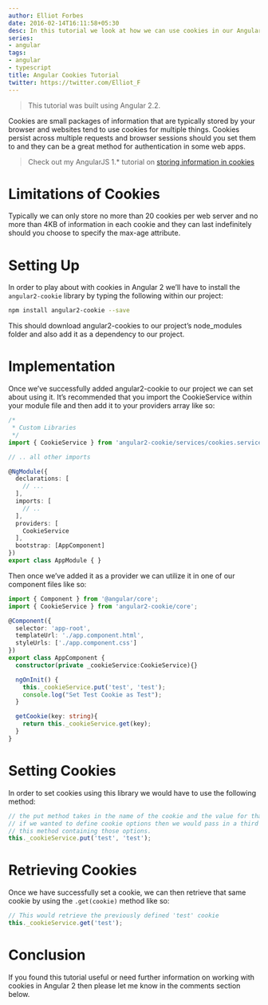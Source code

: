 ```yaml
---
author: Elliot Forbes
date: 2016-02-14T16:11:58+05:30
desc: In this tutorial we look at how we can use cookies in our Angular 2 Applications
series:
- angular
tags:
- angular
- typescript
title: Angular Cookies Tutorial
twitter: https://twitter.com/Elliot_F
---
```


> This tutorial was built using Angular 2.2. 

Cookies are small packages of information that are typically stored by your browser and websites tend to use cookies for multiple things. Cookies persist across multiple requests and browser sessions should you set them to and they can be a great method for authentication in some web apps.

> Check out my AngularJS 1.* tutorial on [storing information in cookies](/javascript/angularjs/angularjs-store-cookies-tutorial/)

# Limitations of Cookies

Typically we can only store no more than 20 cookies per web server and no more than 4KB of information in each cookie and they can last indefinitely should you choose to specify the max-age attribute. 

# Setting Up

In order to play about with cookies in Angular 2 we’ll have to install the `angular2-cookie` library by typing the following within our project:

```bash
npm install angular2-cookie --save
```

This should download angular2-cookies to our project’s node_modules folder and also add it as a dependency to our project.

# Implementation

Once we’ve successfully added angular2-cookie to our project we can set about using it. It’s recommended that you import the CookieService within your module file and then add it to your providers array like so:

```ts
/*
 * Custom Libraries
 */
import { CookieService } from 'angular2-cookie/services/cookies.service';

// .. all other imports

@NgModule({
  declarations: [
    // ...
  ],
  imports: [
    // ..
  ],
  providers: [
    CookieService
  ],
  bootstrap: [AppComponent]
})
export class AppModule { }
```

Then once we’ve added it as a provider we can utilize it in one of our component files like so:

```ts
import { Component } from '@angular/core';
import { CookieService } from 'angular2-cookie/core';

@Component({
  selector: 'app-root',
  templateUrl: './app.component.html',
  styleUrls: ['./app.component.css']
})
export class AppComponent {
  constructor(private _cookieService:CookieService){}

  ngOnInit() {
    this._cookieService.put('test', 'test');
    console.log("Set Test Cookie as Test");
  }

  getCookie(key: string){
    return this._cookieService.get(key);
  }
}
```

# Setting Cookies

In order to set cookies using this library we would have to use the following method:

```ts
// the put method takes in the name of the cookie and the value for that cookie.
// if we wanted to define cookie options then we would pass in a third parameter to 
// this method containing those options.
this._cookieService.put('test', 'test');
```

# Retrieving Cookies

Once we have successfully set a cookie, we can then retrieve that same cookie by using the `.get(cookie)` method like so:

```ts
// This would retrieve the previously defined 'test' cookie 
this._cookieService.get('test');
```

# Conclusion

If you found this tutorial useful or need further information on working with cookies in Angular 2 then please let me know in the comments section below.